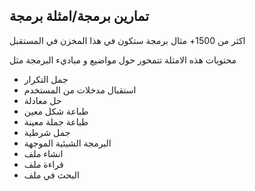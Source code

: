 ##  تمارين برمجة/امثلة برمجة  
 
 اكثر من 1500+ مثال برمجة ستكون في هذا المخزن في المستقبل
 
 محتويات هذه الامثلة تتمحور حول مواضيع و مباديء البرمجة مثل
 * جمل التكرار
 * استقبال مدخلات من المستخدم
 * حل معادلة
 * طباعة شكل معين 
 * طباعة جملة معينة 
 * جمل شرطية 
 * البرمجة الشيئية الموجهة
 * انشاء ملف 
 * قراءة ملف
 * البحث في ملف 
 
